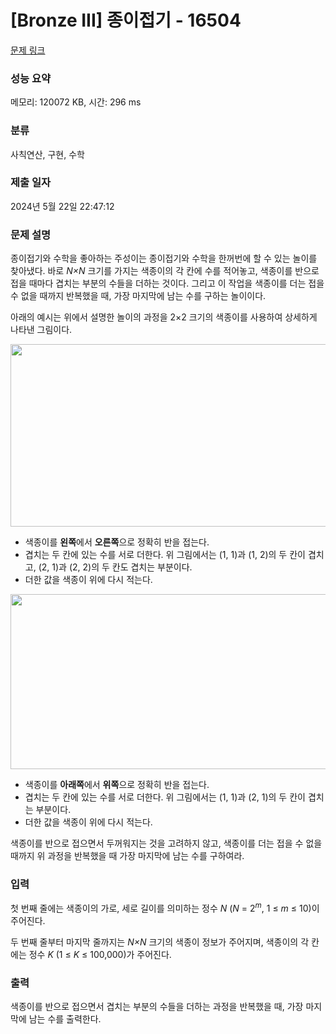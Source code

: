 # [Bronze III] 종이접기 - 16504 

[문제 링크](https://www.acmicpc.net/problem/16504) 

### 성능 요약

메모리: 120072 KB, 시간: 296 ms

### 분류

사칙연산, 구현, 수학

### 제출 일자

2024년 5월 22일 22:47:12

### 문제 설명

<p>종이접기와 수학을 좋아하는 주성이는 종이접기와 수학을 한꺼번에 할 수 있는 놀이를 찾아냈다. 바로 <em>N×N</em> 크기를 가지는 색종이의 각 칸에 수를 적어놓고, 색종이를 반으로 접을 때마다 겹치는 부분의 수들을 더하는 것이다. 그리고 이 작업을 색종이를 더는 접을 수 없을 때까지 반복했을 때, 가장 마지막에 남는 수를 구하는 놀이이다.</p>

<p>아래의 예시는 위에서 설명한 놀이의 과정을 2×2 크기의 색종이를 사용하여 상세하게 나타낸 그림이다.</p>

<p style="text-align: center;"><img alt="" src="https://upload.acmicpc.net/502c10b1-3915-4ee6-8027-5e37cadf4d42/-/preview/" style="height: 292px; width: 800px;"></p>

<ul>
	<li>색종이를 <strong>왼쪽</strong>에서 <strong>오른쪽</strong>으로 정확히 반을 접는다.</li>
	<li>겹치는 두 칸에 있는 수를 서로 더한다. 위 그림에서는 (1, 1)과 (1, 2)의 두 칸이 겹치고, (2, 1)과 (2, 2)의 두 칸도 겹치는 부분이다.</li>
	<li>더한 값을 색종이 위에 다시 적는다.</li>
</ul>

<p style="text-align: center;"><img alt="" src="https://upload.acmicpc.net/b3c88296-8745-4929-b4d6-c4ac9a5ddc0d/-/preview/" style="height: 280px; width: 696px;"></p>

<ul>
	<li>색종이를 <strong>아래쪽</strong>에서 <strong>위쪽</strong>으로 정확히 반을 접는다.</li>
	<li>겹치는 두 칸에 있는 수를 서로 더한다. 위 그림에서는 (1, 1)과 (2, 1)의 두 칸이 겹치는 부분이다.</li>
	<li>더한 값을 색종이 위에 다시 적는다.</li>
</ul>

<p>색종이를 반으로 접으면서 두꺼워지는 것을 고려하지 않고, 색종이를 더는 접을 수 없을 때까지 위 과정을 반복했을 때 가장 마지막에 남는 수를 구하여라.</p>

### 입력 

 <p>첫 번째 줄에는 색종이의 가로, 세로 길이를 의미하는 정수 <em>N</em> (<em>N</em> = 2<em><sup>m</sup></em>, 1 ≤ <em>m</em> ≤ 10)이 주어진다.</p>

<p>두 번째 줄부터 마지막 줄까지는 <em>N×N</em> 크기의 색종이 정보가 주어지며, 색종이의 각 칸에는 정수 <em>K</em> (1 ≤ <em>K</em> ≤ 100,000)가 주어진다.</p>

### 출력 

 <p>색종이를 반으로 접으면서 겹치는 부분의 수들을 더하는 과정을 반복했을 때, 가장 마지막에 남는 수를 출력한다.</p>

